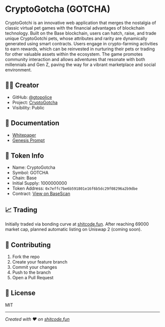 # CryptoGotcha (GOTCHA)

CryptoGotchi is an innovative web application that merges the nostalgia of classic virtual pet games with the financial advantages of blockchain technology. Built on the Base blockchain, users can hatch, raise, and trade unique CryptoGotchi pets, whose attributes and rarity are dynamically generated using smart contracts. Users engage in crypto-farming activities to earn rewards, which can be reinvested in nurturing their pets or trading for other valuable assets within the ecosystem. The game promotes community interaction and allows adventures that resonate with both millennials and Gen Z, paving the way for a vibrant marketplace and social environment.

## 👨‍💻 Creator
- GitHub: [@gtopolice](https://github.com/gtopolice)
- Project: [CryptoGotcha](https://github.com/shitcode-fun/cryptogotcha)
- Visibility: Public

## 📄 Documentation
- [Whitepaper](./Whitepaper.md)
- [Genesis Prompt](./GenesisPrompt.md)


## 🚀 Token Info
- Name: CryptoGotcha
- Symbol: GOTCHA
- Chain: Base
- Initial Supply: 1000000000
- Token Address: `0x7effc7be6b591801e16f6b5dc29f08296a2b9dbe`
- Contract: [View on BaseScan](https://basescan.org/address/0x7effc7be6b591801e16f6b5dc29f08296a2b9dbe)

## 📈 Trading
Initially traded via bonding curve at [shitcode.fun](https://shitcode.fun).
After reaching 69000 market cap, planned automatic listing on Uniswap 2 (coming soon).

## 🤝 Contributing
1. Fork the repo
2. Create your feature branch
3. Commit your changes
4. Push to the branch
5. Open a Pull Request

## 📜 License
MIT

---
*Created with ❤️ on [shitcode.fun](https://shitcode.fun)*